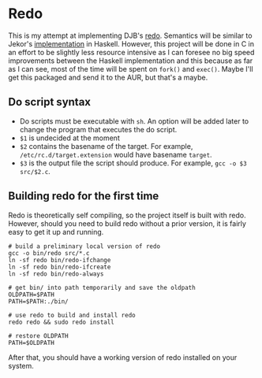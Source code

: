 # Redo

This is my attempt at implementing DJB's [redo](http://cr.yp.to/redo.html).
Semantics will be similar to Jekor's
[implementation](https://github.com/jekor/redo) in Haskell. However, this
project will be done in C in an effort to be slightly less resource intensive as
I can foresee no big speed improvements between the Haskell implementation and
this because as far as I can see, most of the time will be spent on `fork()` and
`exec()`. Maybe I'll get this packaged and send it to the AUR, but that's a
maybe.

## Do script syntax

* Do scripts must be executable with `sh`. An option will be added later to
change the program that executes the do script.
* `$1` is undecided at the moment
* `$2` contains the basename of the target. For example,
`/etc/rc.d/target.extension` would have basename `target`.
* `$3` is the output file the script should produce. For example, `gcc -o $3
src/$2.c`.

## Building redo for the first time

Redo is theoretically self compiling, so the project itself is built with redo.
However, should you need to build redo without a prior version, it is fairly
easy to get it up and running.

    # build a preliminary local version of redo
    gcc -o bin/redo src/*.c
    ln -sf redo bin/redo-ifchange
    ln -sf redo bin/redo-ifcreate
    ln -sf redo bin/redo-always

    # get bin/ into path temporarily and save the oldpath
    OLDPATH=$PATH
    PATH=$PATH:./bin/

    # use redo to build and install redo
    redo redo && sudo redo install

    # restore OLDPATH
    PATH=$OLDPATH

After that, you should have a working version of redo installed on your system.
